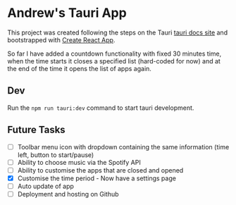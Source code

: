 # Andrew's Tauri App

This project was created following the steps on the Tauri [tauri docs site](https://tauri.studio/docs/getting-started/beginning-tutorial) and bootstrapped with [Create React App](https://github.com/facebook/create-react-app).

So far I have added a countdown functionality with fixed 30 minutes time, when the time starts it closes a specified list (hard-coded for now) and at the end of the time it opens the list of apps again.

## Dev

Run the `npm run tauri:dev` command to start tauri development.

## Future Tasks

- [ ] Toolbar menu icon with dropdown containing the same information (time left, button to start/pause)
- [ ] Ability to choose music via the Spotify API
- [ ] Ability to customise the apps that are closed and opened
- [x] Customise the time period - Now have a settings page
- [ ] Auto update of app
- [ ] Deployment and hosting on Github
